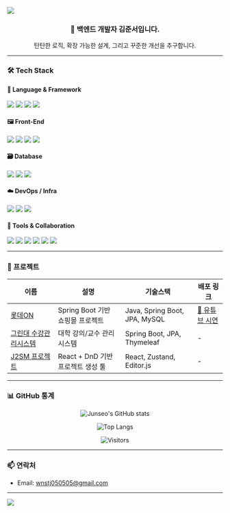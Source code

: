 <!-- 헤더 배너 -->
<img src="https://capsule-render.vercel.app/api?type=waving&color=auto&height=200&section=header&text=Hi,%20I'm%20Junseo!&fontSize=40&animation=fadeIn" />

<!-- 소개 -->
<h3 align="center">👋 백엔드 개발자 김준서입니다.</h3>
<p align="center">탄탄한 로직, 확장 가능한 설계, 그리고 꾸준한 개선을 추구합니다.</p>

---

### 🛠 Tech Stack

#### 🧠 Language & Framework
<p align="left">
  <img src="https://img.shields.io/badge/Java-007396?style=flat-square&logo=java&logoColor=white"/>
  <img src="https://img.shields.io/badge/JavaScript-F7DF1E?style=flat-square&logo=javascript&logoColor=black"/>
  <img src="https://img.shields.io/badge/Spring Boot-6DB33F?style=flat-square&logo=springboot&logoColor=white"/>
  <img src="https://img.shields.io/badge/JPA/Hibernate-59666C?style=flat-square"/>
</p>

#### 🖼 Front-End
<p align="left">
  <img src="https://img.shields.io/badge/HTML5-E34F26?style=flat-square&logo=html5&logoColor=white"/>
  <img src="https://img.shields.io/badge/CSS3-1572B6?style=flat-square&logo=css3&logoColor=white"/>
  <img src="https://img.shields.io/badge/React-61DAFB?style=flat-square&logo=react&logoColor=black"/>
  <img src="https://img.shields.io/badge/Editor.js-000000?style=flat-square"/>
</p>

#### 🗃 Database
<p align="left">
  <img src="https://img.shields.io/badge/MySQL-4479A1?style=flat-square&logo=mysql&logoColor=white"/>
  <img src="https://img.shields.io/badge/MongoDB-47A248?style=flat-square&logo=mongodb&logoColor=white"/>
  <img src="https://img.shields.io/badge/Redis-DC382D?style=flat-square&logo=redis&logoColor=white"/>
</p>

#### ☁️ DevOps / Infra
<p align="left">
  <img src="https://img.shields.io/badge/Docker-2496ED?style=flat-square&logo=docker&logoColor=white"/>
  <img src="https://img.shields.io/badge/AWS EC2-232F3E?style=flat-square&logo=amazon-aws&logoColor=white"/>
  <img src="https://img.shields.io/badge/Vercel-000000?style=flat-square&logo=vercel&logoColor=white"/>
</p>

#### 🧰 Tools & Collaboration
<p align="left">
  <img src="https://img.shields.io/badge/Git-F05032?style=flat-square&logo=git&logoColor=white"/>
  <img src="https://img.shields.io/badge/GitHub-181717?style=flat-square&logo=github&logoColor=white"/>
  <img src="https://img.shields.io/badge/IntelliJ IDEA-000000?style=flat-square&logo=intellijidea&logoColor=white"/>
  <img src="https://img.shields.io/badge/VS Code-007ACC?style=flat-square&logo=visual-studio-code&logoColor=white"/>
  <img src="https://img.shields.io/badge/Notion-000000?style=flat-square&logo=notion&logoColor=white"/>
  <img src="https://img.shields.io/badge/Figma-F24E1E?style=flat-square&logo=figma&logoColor=white"/>
</p>

---

### 💼 프로젝트
| 이름 | 설명 | 기술스택 | 배포 링크 |
|------|------|----------|-----------|
| [롯데ON](https://github.com/rkaaks98/LotteOn-Project) | Spring Boot 기반 쇼핑몰 프로젝트 | Java, Spring Boot, JPA, MySQL | [🚀 유튜브 시연](https://www.youtube.com/watch?v=nHHn1gkLyAQ&t=3s) |
| [그린대 수강관리시스템](https://github.com/rkaaks98/greendae) | 대학 강의/교수 관리 시스템 | Spring Boot, JPA, Thymeleaf | - |
| [J2SM 프로젝트](https://github.com/greenlotte6/lotte2-community-app-project-team1) | React + DnD 기반 프로젝트 생성 툴 | React, Zustand, Editor.js | - |

---

### 📊 GitHub 통계
<div align="center">
  
![Junseo's GitHub stats](https://github-readme-stats.vercel.app/api?username=rkaaks98&show_icons=true&theme=default&hide=stars&count_private=true)
  
![Top Langs](https://github-readme-stats.vercel.app/api/top-langs/?username=rkaaks98&layout=compact)

![Visitors](https://komarev.com/ghpvc/?username=rkaaks98&color=blue&style=flat-square)


</div>

---

### 📫 연락처
- Email: wnstj050505@gmail.com

---

<!-- 푸터 배너 -->
<img src="https://capsule-render.vercel.app/api?type=waving&color=auto&height=150&section=footer"/>
